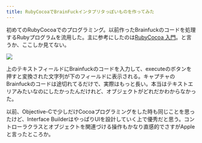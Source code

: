 ```yaml
---
title: RubyCocoaでBrainFuckインタプリタっぽいものを作ってみた
---
```

初めてのRubyCocoaでのプログラミング。以前作ったBrainfuckのコードを処理するRubyプログラムを流用した。主に参考にしたのは<a href="http://limechat.net/rubycocoa/tutorial/">RubyCocoa 入門</a>。と言うか、ここしか見てない。

<img src="http://farm3.static.flickr.com/2055/2148748886_48f93983a6.jpg?v=0"/>

上のテキストフィールドにBrainfuckのコードを入力して、executeのボタンを押すと変換された文字列が下のフィールドに表示される。キャプチャのBrainfuckのコードは途切れてるだけで、実際はもっと長い。本当はテキストエリアみたいなのにしたかったんだけれど、オブジェクトがどれだかわからなかった。

以前、Objective-Cで少しだけCocoaプログラミングをした時も同じことを思ったけど、Interface BuilderはやっぱりUIを設計していく上で優秀だと思う。コントローラクラスとオブジェクトを関連づける操作もかなり直感的でさすがAppleと言ったところか。
